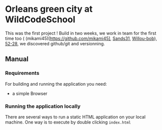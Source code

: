 # Orleans green city at WildCodeSchool
This was the first project ! Build in two weeks, we work in team for the first time too ( (mikami45)[https://github.com/mikami45], [Sands31](https://github.com/Sands31), [Willou-bob](https://github.com/Willou-bob)), [52-28](https://github.com/52-28), we discovered github/git and versionning.

## Manual 
### Requirements

For building and running the application you need:
- a simple Browser


### Running the application locally

There are several ways to run a static HTML application on your local machine. One way is to execute by double clicking `index.html`

   

